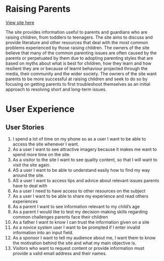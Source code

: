 # Raising Parents 

[View site here](https://lavlen.github.io/raising-parents/)

The site provides information useful to parents and guardians who are raising children, from toddlers to teenagers. The site aims to discuss and provide literature and other resources that deal with the most common problems experienced by those raising children. The owners of the site believe that many of the common parenting issues are often caused by the parents or perpetuated by them due to adopting parenting styles that are based on myths about what is best for children, how they learn and how resilient they are or because of learnt behaviour projected through the media, their community and the wider society. 
The owners of the site want parents to be more successful at raising children and seek to do so by focusing on getting parents to first troubleshoot themselves as an initial approach to resolving short and long-term issues.  

# User Experience 

## User Stories 

1.	I spend a lot of time on my phone so as a user I want to be able to access the site whenever I want.
2.	As a user I want to see attractive imagery because it makes me want to spend more time on the site.
3.	As a visitor to the site I want to see quality content, so that I will want to visit the site again.
4.	AS a user I want to be able to understand easily how to find my way around the site.
5.	AS a user I want to access tips and advice about relevant issues parents have to deal with
6.	As a user I need to have access to other resources on the subject
7.	As a user I want to be able to share my experience and read others experiences
8.	As a parent I want to see information relevant to my child’s age
9.	As a parent I would like to test my decision-making skills regarding common challenges parents face their children
10.	As a father I want to know I can trust the information given on a site
11.	As a novice system user I want to be prompted if I enter invalid information into an input field.
12.	As a sponsor I want to tell my audience about me, I want them to know the motivation behind the site and what my main objective is. 
13.	Visitors who want to request content or provide information must provide a valid email address and their names.

